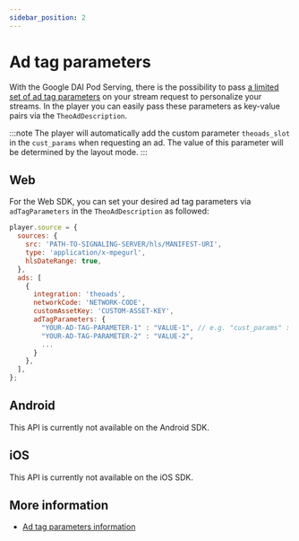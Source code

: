 ```yaml
---
sidebar_position: 2
---
```


# Ad tag parameters

With the Google DAI Pod Serving, there is the possibility to pass [a limited set of ad tag parameters](https://support.google.com/admanager/answer/7320899) on your stream request to personalize your streams.
In the player you can easily pass these parameters as key-value pairs via the `TheoAdDescription`. 

:::note
The player will automatically add the custom parameter `theoads_slot` in the `cust_params` when requesting an ad. 
The value of this parameter will be determined by the layout mode.
:::

## Web

For the Web SDK, you can set your desired ad tag parameters via `adTagParameters` in the `TheoAdDescription` as followed: 

```javascript
player.source = {
  sources: {
    src: 'PATH-TO-SIGNALING-SERVER/hls/MANIFEST-URI',
    type: 'application/x-mpegurl',
    hlsDateRange: true,
  },
  ads: [
    {
      integration: 'theoads',
      networkCode: 'NETWORK-CODE',
      customAssetKey: 'CUSTOM-ASSET-KEY',
      adTagParameters: {
        "YOUR-AD-TAG-PARAMETER-1" : "VALUE-1", // e.g. "cust_params" : "YOUR-CUSTOM-PARAMETERS",
        "YOUR-AD-TAG-PARAMETER-2" : "VALUE-2",
        ...
      }
    },
  ],
};
```

## Android

This API is currently not available on the Android SDK.

## iOS

This API is currently not available on the iOS SDK.

## More information

- [Ad tag parameters information](https://support.google.com/admanager/answer/7320899)